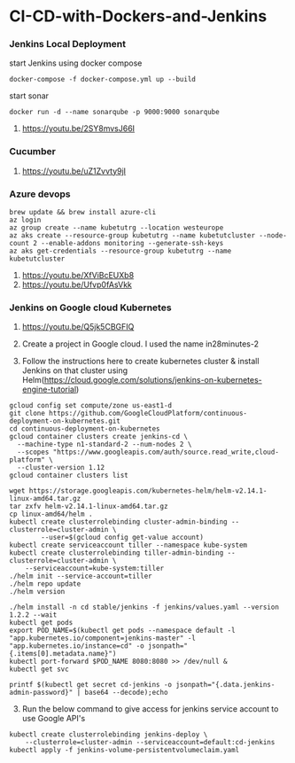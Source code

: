 # CI-CD-with-Dockers-and-Jenkins

### Jenkins Local Deployment
start Jenkins using docker compose
```
docker-compose -f docker-compose.yml up --build
```
start sonar
```
docker run -d --name sonarqube -p 9000:9000 sonarqube
```
1. https://youtu.be/2SY8mvsJ66I

### Cucumber
1. https://youtu.be/uZ1Zvvty9jI

### Azure devops
```
brew update && brew install azure-cli
az login
az group create --name kubetutrg --location westeurope
az aks create --resource-group kubetutrg --name kubetutcluster --node-count 2 --enable-addons monitoring --generate-ssh-keys
az aks get-credentials --resource-group kubetutrg --name kubetutcluster
```
1. https://youtu.be/XfViBcEUXb8
2. https://youtu.be/Ufvp0fAsVkk

### Jenkins on Google cloud Kubernetes
1. https://youtu.be/Q5jk5CBGFIQ

1. Create a project in Google cloud. I used the name in28minutes-2
2. Follow the instructions here to create kubernetes cluster & install Jenkins on that cluster using Helm(https://cloud.google.com/solutions/jenkins-on-kubernetes-engine-tutorial)
```
gcloud config set compute/zone us-east1-d
git clone https://github.com/GoogleCloudPlatform/continuous-deployment-on-kubernetes.git
cd continuous-deployment-on-kubernetes
gcloud container clusters create jenkins-cd \
  --machine-type n1-standard-2 --num-nodes 2 \
  --scopes "https://www.googleapis.com/auth/source.read_write,cloud-platform" \
  --cluster-version 1.12
gcloud container clusters list

wget https://storage.googleapis.com/kubernetes-helm/helm-v2.14.1-linux-amd64.tar.gz
tar zxfv helm-v2.14.1-linux-amd64.tar.gz
cp linux-amd64/helm .
kubectl create clusterrolebinding cluster-admin-binding --clusterrole=cluster-admin \
        --user=$(gcloud config get-value account)
kubectl create serviceaccount tiller --namespace kube-system
kubectl create clusterrolebinding tiller-admin-binding --clusterrole=cluster-admin \
    --serviceaccount=kube-system:tiller
./helm init --service-account=tiller
./helm repo update
./helm version

./helm install -n cd stable/jenkins -f jenkins/values.yaml --version 1.2.2 --wait
kubectl get pods
export POD_NAME=$(kubectl get pods --namespace default -l "app.kubernetes.io/component=jenkins-master" -l "app.kubernetes.io/instance=cd" -o jsonpath="{.items[0].metadata.name}")
kubectl port-forward $POD_NAME 8080:8080 >> /dev/null &
kubectl get svc

printf $(kubectl get secret cd-jenkins -o jsonpath="{.data.jenkins-admin-password}" | base64 --decode);echo
```
3. Run the below command to give access for jenkins service account to use Google API's
```
kubectl create clusterrolebinding jenkins-deploy \
    --clusterrole=cluster-admin --serviceaccount=default:cd-jenkins
kubectl apply -f jenkins-volume-persistentvolumeclaim.yaml
```



